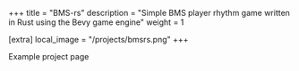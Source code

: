 +++
title = "BMS-rs"
description = "Simple BMS player rhythm game written in Rust using the Bevy game engine"
weight = 1

[extra]
local_image = "/projects/bmsrs.png"
+++

Example project page
